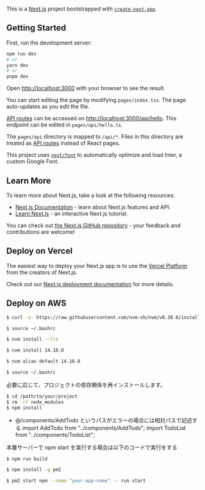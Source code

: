 This is a [Next.js](https://nextjs.org/) project bootstrapped with [`create-next-app`](https://github.com/vercel/next.js/tree/canary/packages/create-next-app).

## Getting Started

First, run the development server:

```bash
npm run dev
# or
yarn dev
# or
pnpm dev
```

Open [http://localhost:3000](http://localhost:3000) with your browser to see the result.

You can start editing the page by modifying `pages/index.tsx`. The page auto-updates as you edit the file.

[API routes](https://nextjs.org/docs/api-routes/introduction) can be accessed on [http://localhost:3000/api/hello](http://localhost:3000/api/hello). This endpoint can be edited in `pages/api/hello.ts`.

The `pages/api` directory is mapped to `/api/*`. Files in this directory are treated as [API routes](https://nextjs.org/docs/api-routes/introduction) instead of React pages.

This project uses [`next/font`](https://nextjs.org/docs/basic-features/font-optimization) to automatically optimize and load Inter, a custom Google Font.

## Learn More

To learn more about Next.js, take a look at the following resources:

- [Next.js Documentation](https://nextjs.org/docs) - learn about Next.js features and API.
- [Learn Next.js](https://nextjs.org/learn) - an interactive Next.js tutorial.

You can check out [the Next.js GitHub repository](https://github.com/vercel/next.js/) - your feedback and contributions are welcome!

## Deploy on Vercel

The easiest way to deploy your Next.js app is to use the [Vercel Platform](https://vercel.com/new?utm_medium=default-template&filter=next.js&utm_source=create-next-app&utm_campaign=create-next-app-readme) from the creators of Next.js.

Check out our [Next.js deployment documentation](https://nextjs.org/docs/deployment) for more details.

## Deploy on AWS

```bash
$ curl -o- https://raw.githubusercontent.com/nvm-sh/nvm/v0.38.0/install.sh | bash

$ source ~/.bashrc

$ nvm install --lts

$ nvm install 14.18.0

$ nvm alias default 14.18.0

$ source ~/.bashrc
```

必要に応じて、プロジェクトの依存関係を再インストールします。

```bash
$ cd /path/to/your/project
$ rm -rf node_modules
$ npm install
```

- @/components/AddTodo というパスがエラーの場合には相対パスで記述する
  import AddTodo from "../components/AddTodo";
  import TodoList from "../components/TodoList";

本番サーバーで npm start を実行する場合は以下のコードで実行をする

```bash
$ npm run build

$ npm install -g pm2

$ pm2 start npm --name "your-app-name" -- run start
```
